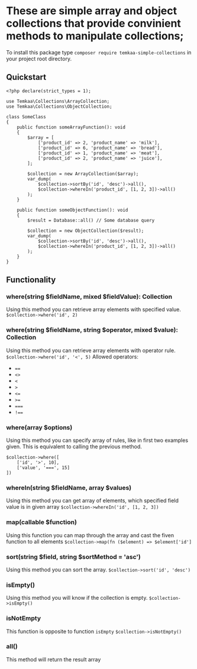 # These are simple array and object collections that provide convinient methods to manipulate collections;
To install this package type ```composer require temkaa-simple-collections``` in your project root directory.
## Quickstart
```
<?php declare(strict_types = 1);

use Temkaa\Collections\ArrayCollection;
use Temkaa\Collections\ObjectCollection;

class SomeClass
{
    public function someArrayFunction(): void
    {
        $array = [
            ['product_id' => 2, 'product_name' => 'milk'],
            ['product_id' => 6, 'product_name' => 'bread'],
            ['product_id' => 1, 'product_name' => 'meat'],
            ['product_id' => 2, 'product_name' => 'juice'],
        ];

        $collection = new ArrayCollection($array);
        var_dump(
            $collection->sortBy('id', 'desc')->all(),
            $collection->whereIn('product_id', [1, 2, 3])->all()
        );
    }

    public function someObjectFunction(): void
    {
        $result = Database::all() // Some database query
        
        $collection = new ObjectCollection($result);
        var_dump(
            $collection->sortBy('id', 'desc')->all(),
            $collection->whereIn('product_id', [1, 2, 3])->all()
        );
    }
}
```
## Functionality
### where(string $fieldName, mixed $fieldValue): Collection
Using this method you can retrieve array elements with specified value.
```$collection->where('id', 2)```
### where(string $fieldName, string $operator, mixed $value): Collection
Using this method you can retrieve array elements with operator rule. 
```$collection->where('id', '<', 5)```
Allowed operators:
- `==`
- `<>`
- `<`
- `>`
- `<=`
- `>=`
- `===`
- `!==`
### where(array $options)
Using this method you can specify array of rules, like in first two examples given. This is equivalent to calling the previous method.
```
$collection->where([
    ['id', '>', 10],
    ['value', '===', 15]
])
```
### whereIn(string $fieldName, array $values)
Using this method you can get array of elements, which specified field value is in given array
```$collection->whereIn('id', [1, 2, 3])```
### map(callable $function)
Using this function you can map through the array and cast the fiven function to all elements
```$collection->map(fn ($element) => $element['id']```
### sort(string $field, string $sortMethod = 'asc')
Using this method you can sort the array.
```$collection->sort('id', 'desc')```
### isEmpty()
Using this method you will know if the collection is empty.
```$collection->isEmpty()```
### isNotEmpty
This function is opposite to function `isEmpty`
```$collection->isNotEmpty()```
### all()
This method will return the result array